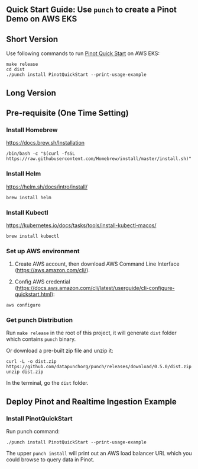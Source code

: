 Quick Start Guide: Use `punch` to create a Pinot Demo on AWS EKS
---

Short Version
---

Use following commands to run [Pinot Quick Start](https://github.com/apache/pinot/tree/master/kubernetes/helm/pinot) on AWS EKS:

```
make release
cd dist
./punch install PinotQuickStart --print-usage-example
```

Long Version
---

## Pre-requisite (One Time Setting)

### Install Homebrew

https://docs.brew.sh/Installation

```
/bin/bash -c "$(curl -fsSL https://raw.githubusercontent.com/Homebrew/install/master/install.sh)"
```

### Install Helm

https://helm.sh/docs/intro/install/

```
brew install helm
```

### Install Kubectl

https://kubernetes.io/docs/tasks/tools/install-kubectl-macos/

```
brew install kubectl
```

### Set up AWS environment

1. Create AWS account, then download AWS Command Line Interface (https://aws.amazon.com/cli/).

2. Config AWS credential (https://docs.aws.amazon.com/cli/latest/userguide/cli-configure-quickstart.html):

```
aws configure
```

### Get punch Distribution

Run `make release` in the root of this project, it will generate `dist` folder which contains `punch` binary.

Or download a pre-built zip file and unzip it:
```
curl -L -o dist.zip https://github.com/datapunchorg/punch/releases/download/0.5.0/dist.zip
unzip dist.zip
```

In the terminal, go the `dist` folder.

## Deploy Pinot and Realtime Ingestion Example

### Install PinotQuickStart

Run punch command:

```
./punch install PinotQuickStart --print-usage-example
```

The upper `punch install` will print out an AWS load balancer URL which you could browse to query data in Pinot.
